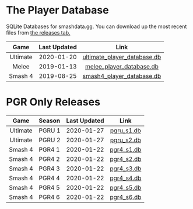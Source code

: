 # The Player Database
SQLite Databases for smashdata.gg. You can download up the most recent files from [the releases tab.](https://github.com/smashdata/ThePlayerDatabase/releases)


| Game     | Last Updated | Link |
|:--------:|:------------:|:----:|
| Ultimate |  2020-01-20  | [ultimate_player_database.db](https://github.com/smashdata/ThePlayerDatabase/releases/download/v2020.01.20/ultimate_player_database.db) |
| Melee    |  2019-01-13  | [melee_player_database.db](https://github.com/smashdata/ThePlayerDatabase/releases/download/v2020.01.13/melee_player_database.db)       |
| Smash 4  |  2019-08-25  | [smash4_player_database.db](https://github.com/smashdata/ThePlayerDatabase/releases/download/v2019.08.25/smash_4_player_database.db)    |

# PGR Only Releases
| Game     | Season | Last Updated | Link |
|:--------:|:-------|:------------:|:----:|
| Ultimate | PGRU 1 | 2020-01-27   | [pgru_s1.db](https://github.com/smashdata/ThePlayerDatabase/releases/download/vPGRU.S1.1/pgru_s1.db) |
| Ultimate | PGRU 2 | 2020-01-27   | [pgru_s2.db](https://github.com/smashdata/ThePlayerDatabase/releases/download/vPGRU.S2.1/pgru_s2.db) |
| Smash 4  | PGR4 1 | 2020-01-22   | [pgr4_s1.db](https://github.com/smashdata/ThePlayerDatabase/releases/download/vPGR4.0/pgr4_s1.db)    |
| Smash 4  | PGR4 2 | 2020-01-22   | [pgr4_s2.db](https://github.com/smashdata/ThePlayerDatabase/releases/download/vPGR4.0/pgr4_s2.db)    |
| Smash 4  | PGR4 3 | 2020-01-22   | [pgr4_s3.db](https://github.com/smashdata/ThePlayerDatabase/releases/download/vPGR4.0/pgr4_s3.db)    |
| Smash 4  | PGR4 4 | 2020-01-22   | [pgr4_s4.db](https://github.com/smashdata/ThePlayerDatabase/releases/download/vPGR4.0/pgr4_s4.db)    |
| Smash 4  | PGR4 5 | 2020-01-22   | [pgr4_s5.db](https://github.com/smashdata/ThePlayerDatabase/releases/download/vPGR4.0/pgr4_s5.db)    |
| Smash 4  | PGR4 6 | 2020-01-22   | [pgr4_s6.db](https://github.com/smashdata/ThePlayerDatabase/releases/download/vPGR4.0/pgr4_s6.db)    |
